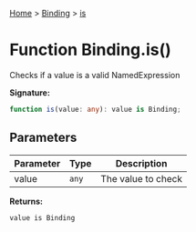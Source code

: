 [Home](../../../index.md) &gt; [Binding](../../binding.md) &gt; [is](./is_1.md)

# Function Binding.is()

Checks if a value is a valid NamedExpression

<b>Signature:</b>

```typescript
function is(value: any): value is Binding;
```

## Parameters

|  Parameter | Type | Description |
|  --- | --- | --- |
|  value | `any` | The value to check |

<b>Returns:</b>

`value is Binding`

